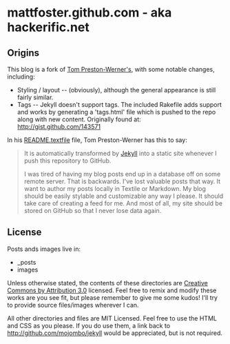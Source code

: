 # mattfoster.github.com - aka hackerific.net

## Origins

This blog is a fork of [Tom Preston-Werner's](http://github.com/mojombo/jekyll), with some notable changes, including:

* Styling / layout -- (obviously), although the general appearance is still fairly similar.
* Tags -- Jekyll doesn't support tags. The included Rakefile adds support and works by generating a 'tags.html' file which is pushed to the repo along with new content. Originally found at: http://gist.github.com/143571

In his [README.textfile](https://github.com/mojombo/mojombo.github.com/blob/master/README.textile) file, Tom Preston-Werner has this to say:

>It is automatically transformed by
>[Jekyll](http://github.com/mojombo/jekyll) into a static site whenever I
>push this repository to GitHub.
>
>I was tired of having my blog posts end up in a database off on some
>remote server. That is backwards. I've lost valuable posts that way. It
>want to author my posts locally in Textile or Markdown. My blog should
>be easily stylable and customizable any way I please. It should take
>care of creating a feed for me. And most of all, my site should be
>stored on GitHub so that I never lose data again.

## License

Posts ands images live in:

* \_posts
* images

Unless otherwise stated, the contents of these directories are [Creative Commons by Attribution 3.0](http://creativecommons.org/licenses/by/3.0/) licensed. Feel free to remix and modify these works are you see fit, but please remember to give me some kudos! I'll try to provide source files/images wherever I can.

All other directories and files are MIT Licensed. Feel free to use the HTML and CSS as you please. If you do use them, a link back to http://github.com/mojombo/jekyll would be appreciated, but is not required.
